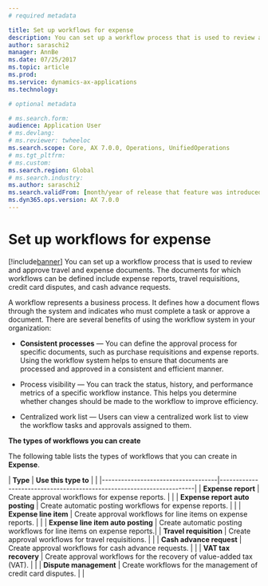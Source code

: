 ```yaml
---
# required metadata

title: Set up workflows for expense
description: You can set up a workflow process that is used to review and approve travel and expense documents.
author: saraschi2
manager: AnnBe
ms.date: 07/25/2017
ms.topic: article
ms.prod: 
ms.service: dynamics-ax-applications
ms.technology: 

# optional metadata

# ms.search.form:  
audience: Application User
# ms.devlang: 
# ms.reviewer: twheeloc
ms.search.scope: Core, AX 7.0.0, Operations, UnifiedOperations
# ms.tgt_pltfrm: 
# ms.custom: 
ms.search.region: Global
# ms.search.industry: 
ms.author: saraschi2
ms.search.validFrom: [month/year of release that feature was introduced in, in format yyyy-mm-dd]
ms.dyn365.ops.version: AX 7.0.0
---
```


# Set up workflows for expense

[!include[banner](../includes/banner.md)]
You can set up a workflow process that is used to review and approve travel and expense documents. The documents for which workflows
can be defined include expense reports, travel requisitions, credit card disputes, and cash advance requests.

A workflow represents a business process. It defines how a document flows through the system and indicates who must complete a task 
or approve a document. There are several benefits of using the workflow system in your organization:

-   **Consistent processes** — You can define the approval process for specific documents, such as purchase requisitions and expense
      reports. Using the workflow system helps to ensure that documents are processed and approved in a consistent and efficient manner.

-   Process visibility — You can track the status, history, and performance metrics of a specific workflow instance. This helps you 
    determine whether changes should be made to the workflow to improve efficiency.

-   Centralized work list — Users can view a centralized work list to view the workflow tasks and approvals assigned to them. 

**The types of workflows you can create**

The following table lists the types of workflows that you can create in **Expense**.

| **Type**                           | **Use this type to**                                                 |                                                                       |
|------------------------------------|----------------------------------------------------------------------|
| **Expense report**                 | Create approval workflows for expense reports.                       |                                                                       |
| **Expense report auto posting**    | Create automatic posting workflows for expense reports.              |                                                                       |
| **Expense line item**              | Create approval workflows for line items on expense reports.         |                                                                       |
| **Expense line item auto posting** | Create automatic posting workflows for line items on expense reports.|
| **Travel requisition**             | Create approval workflows for travel requisitions.                   |                                                                       |
| **Cash advance request**           | Create approval workflows for cash advance requests.                 |                                                                       |
| **VAT tax recovery**               | Create approval workflows for the recovery of value-added tax (VAT). |                                                                       |
| **Dispute management**             | Create workflows for the management of credit card disputes.         |                                                                       |


